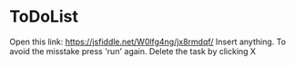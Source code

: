 # ToDoList
Open this link:
https://jsfiddle.net/W0lfg4ng/jx8rmdqf/
Insert anything.
To avoid the misstake press 'run' again.
Delete the task by clicking X

